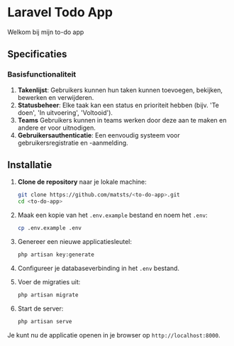 # Laravel Todo App 
Welkom bij mijn to-do app
## Specificaties

### Basisfunctionaliteit

1. **Takenlijst**: Gebruikers kunnen hun taken kunnen toevoegen, bekijken, bewerken en verwijderen.
2. **Statusbeheer**: Elke taak kan een status en prioriteit hebben (bijv. 'Te doen', 'In uitvoering', 'Voltooid').
3. **Teams** Gebruikers kunnen in teams werken door deze aan te maken en andere er voor uitnodigen.
4. **Gebruikersauthenticatie**: Een eenvoudig systeem voor gebruikersregistratie en -aanmelding.

## Installatie

1. **Clone de repository** naar je lokale machine:
   ```bash
   git clone https://github.com/matsts/<to-do-app>.git
   cd <to-do-app>
   ```

2. Maak een kopie van het `.env.example` bestand en noem het `.env`:
   ```bash
   cp .env.example .env
   ```

4. Genereer een nieuwe applicatiesleutel:
   ```bash
   php artisan key:generate
   ```

5. Configureer je databaseverbinding in het `.env` bestand.

6. Voer de migraties uit:
   ```bash
   php artisan migrate
   ```

7. Start de server:
   ```bash
   php artisan serve
   ```

Je kunt nu de applicatie openen in je browser op `http://localhost:8000`.
